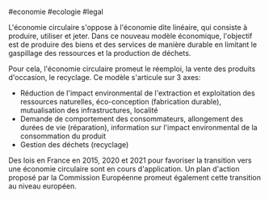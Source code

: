#economie #ecologie #legal 

L'économie circulaire s'oppose à l'économie dite linéaire, qui consiste à produire, utiliser et jeter. Dans ce nouveau modèle économique, l'objectif est de produire des biens et des services de manière durable en limitant le gaspillage des ressources et la production de déchets.

Pour cela, l'économie circulaire promeut le réemploi, la vente des produits d'occasion, le recyclage. Ce modèle s'articule sur 3 axes:
- Réduction de l'impact environmental de l'extraction et exploitation des ressources naturelles, éco-conception (fabrication durable), mutualisation des infrastructures, localité
- Demande de comportement des consommateurs, allongement des durées de vie (réparation), information sur l'impact environmental de la consommation du produit
- Gestion des déchets (recyclage)

Des lois en France en 2015, 2020 et 2021 pour favoriser la transition vers une économie circulaire sont en cours d'application. Un plan d'action proposé par la Commission Européenne promeut également cette transition au niveau européen.